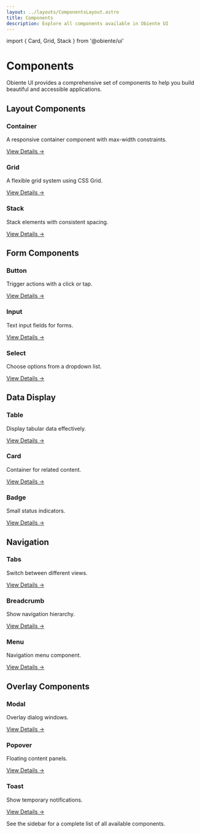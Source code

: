 ```yaml
---
layout: ../layouts/ComponentsLayout.astro
title: Components
description: Explore all components available in Obiente UI
---
```


import { Card, Grid, Stack } from '@obiente/ui'

# Components

Obiente UI provides a comprehensive set of components to help you build beautiful and accessible applications.

## Layout Components

<Grid columns={3} gap="lg">
  <Card>
    <h3>Container</h3>
    <p>A responsive container component with max-width constraints.</p>
    <a href="/components/container">View Details →</a>
  </Card>
  <Card>
    <h3>Grid</h3>
    <p>A flexible grid system using CSS Grid.</p>
    <a href="/components/grid">View Details →</a>
  </Card>
  <Card>
    <h3>Stack</h3>
    <p>Stack elements with consistent spacing.</p>
    <a href="/components/stack">View Details →</a>
  </Card>
</Grid>

## Form Components

<Grid columns={3} gap="lg">
  <Card>
    <h3>Button</h3>
    <p>Trigger actions with a click or tap.</p>
    <a href="/components/button">View Details →</a>
  </Card>
  <Card>
    <h3>Input</h3>
    <p>Text input fields for forms.</p>
    <a href="/components/input">View Details →</a>
  </Card>
  <Card>
    <h3>Select</h3>
    <p>Choose options from a dropdown list.</p>
    <a href="/components/select">View Details →</a>
  </Card>
</Grid>

## Data Display

<Grid columns={3} gap="lg">
  <Card>
    <h3>Table</h3>
    <p>Display tabular data effectively.</p>
    <a href="/components/table">View Details →</a>
  </Card>
  <Card>
    <h3>Card</h3>
    <p>Container for related content.</p>
    <a href="/components/card">View Details →</a>
  </Card>
  <Card>
    <h3>Badge</h3>
    <p>Small status indicators.</p>
    <a href="/components/badge">View Details →</a>
  </Card>
</Grid>

## Navigation

<Grid columns={3} gap="lg">
  <Card>
    <h3>Tabs</h3>
    <p>Switch between different views.</p>
    <a href="/components/tabs">View Details →</a>
  </Card>
  <Card>
    <h3>Breadcrumb</h3>
    <p>Show navigation hierarchy.</p>
    <a href="/components/breadcrumb">View Details →</a>
  </Card>
  <Card>
    <h3>Menu</h3>
    <p>Navigation menu component.</p>
    <a href="/components/menu">View Details →</a>
  </Card>
</Grid>

## Overlay Components

<Grid columns={3} gap="lg">
  <Card>
    <h3>Modal</h3>
    <p>Overlay dialog windows.</p>
    <a href="/components/modal">View Details →</a>
  </Card>
  <Card>
    <h3>Popover</h3>
    <p>Floating content panels.</p>
    <a href="/components/popover">View Details →</a>
  </Card>
  <Card>
    <h3>Toast</h3>
    <p>Show temporary notifications.</p>
    <a href="/components/toast">View Details →</a>
  </Card>
</Grid>

See the sidebar for a complete list of all available components.

